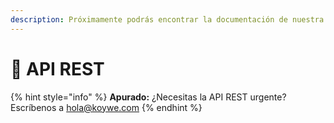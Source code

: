 ```yaml
---
description: Próximamente podrás encontrar la documentación de nuestra API REST
---
```


# 🚀 API REST

{% hint style="info" %}
**Apurado:** ¿Necesitas la API REST urgente? Escríbenos a [hola@koywe.com](mailto:hola@koywe.com)
{% endhint %}
